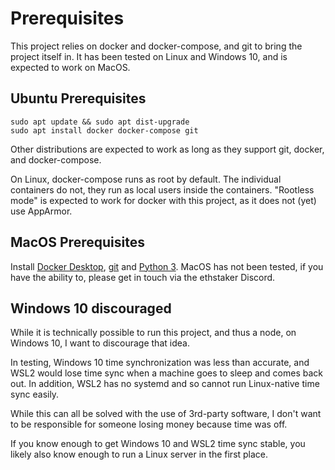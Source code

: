 # Prerequisites


This project relies on docker and docker-compose, and git to bring the
project itself in. It has been tested on Linux and Windows 10, and is
expected to work on MacOS.

## Ubuntu Prerequisites

```
sudo apt update && sudo apt dist-upgrade
sudo apt install docker docker-compose git
```

Other distributions are expected to work as long as they support
git, docker, and docker-compose.

On Linux, docker-compose runs as root by default. The individual containers do not,
they run as local users inside the containers. "Rootless mode" is expected to
work for docker with this project, as it does not (yet) use AppArmor.

## MacOS Prerequisites

Install [Docker Desktop](https://www.docker.com/products/docker-desktop), [git](https://git-scm.com/download/mac) and [Python 3](https://www.python.org/downloads/mac-osx/).
MacOS has not been tested, if you have the ability to, please get in touch via the ethstaker Discord.

## Windows 10 discouraged

While it is technically possible to run this project, and thus a node, on Windows 10,
I want to discourage that idea.

In testing, Windows 10 time synchronization was less than accurate, and WSL2 would lose
time sync when a machine goes to sleep and comes back out. In addition, WSL2 has no systemd
and so cannot run Linux-native time sync easily.

While this can all be solved with the use of 3rd-party software, I don't want to be
responsible for someone losing money because time was off.

If you know enough to get Windows 10 and WSL2 time sync stable, you likely also know enough
to run a Linux server in the first place.
